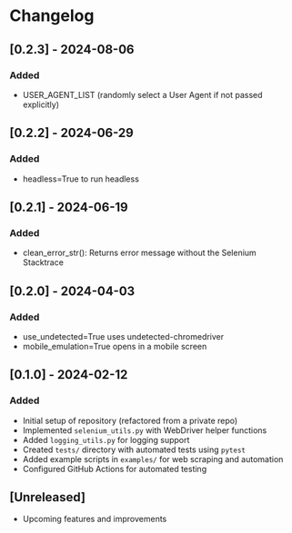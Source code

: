 # Changelog

## [0.2.3] - 2024-08-06
### Added
- USER_AGENT_LIST (randomly select a User Agent if not passed explicitly)

## [0.2.2] - 2024-06-29
### Added
- headless=True to run headless

## [0.2.1] - 2024-06-19
### Added
- clean_error_str(): Returns error message without the Selenium Stacktrace

## [0.2.0] - 2024-04-03
### Added
- use_undetected=True uses undetected-chromedriver
- mobile_emulation=True opens in a mobile screen

## [0.1.0] - 2024-02-12
### Added
- Initial setup of repository (refactored from a private repo)
- Implemented `selenium_utils.py` with WebDriver helper functions
- Added `logging_utils.py` for logging support
- Created `tests/` directory with automated tests using `pytest`
- Added example scripts in `examples/` for web scraping and automation
- Configured GitHub Actions for automated testing

## [Unreleased]
- Upcoming features and improvements
